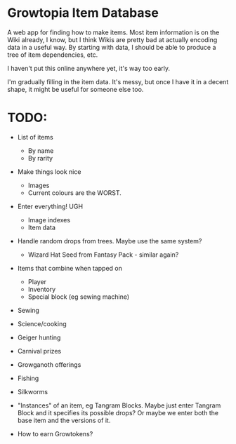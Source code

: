 # Growtopia Item Database
A web app for finding how to make items. Most item information is on the Wiki already, I know, but I think Wikis are pretty bad at actually encoding data in a useful way. By starting with data, I should be able to produce a tree of item dependencies, etc.

I haven't put this online anywhere yet, it's way too early.

I'm gradually filling in the item data. It's messy, but once I have it in a decent shape, it might be useful for someone else too.

# TODO:

- List of items
	- By name
	- By rarity

- Make things look nice
	- Images
	- Current colours are the WORST.

- Enter everything! UGH
	- Image indexes
	- Item data

- Handle random drops from trees. Maybe use the same system?
	- Wizard Hat Seed from Fantasy Pack - similar again?
- Items that combine when tapped on
	- Player
	- Inventory
	- Special block (eg sewing machine)
- Sewing
- Science/cooking
- Geiger hunting
- Carnival prizes
- Growganoth offerings
- Fishing
- Silkworms
- "Instances" of an item, eg Tangram Blocks. Maybe just enter Tangram Block and it specifies its possible drops? Or maybe we enter both the base item and the versions of it.

- How to earn Growtokens?